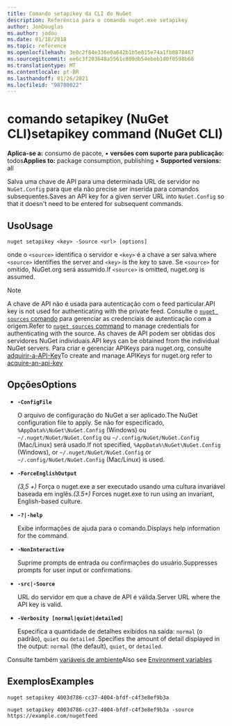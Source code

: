 ```yaml
---
title: Comando setapikey da CLI do NuGet
description: Referência para o comando nuget.exe setapikey
author: JonDouglas
ms.author: jodou
ms.date: 01/18/2018
ms.topic: reference
ms.openlocfilehash: 3e0c2f84e336e0a642b1b5e815e74a1fb0878467
ms.sourcegitcommit: ee6c3f203648a5561c809db54ebeb1d0f0598b68
ms.translationtype: MT
ms.contentlocale: pt-BR
ms.lasthandoff: 01/26/2021
ms.locfileid: "98780022"
---
```

# <a name="setapikey-command-nuget-cli"></a><span data-ttu-id="c0974-103">comando setapikey (NuGet CLI)</span><span class="sxs-lookup"><span data-stu-id="c0974-103">setapikey command (NuGet CLI)</span></span>

<span data-ttu-id="c0974-104">**Aplica-se a:** consumo de pacote, &bullet; **versões com suporte para publicação:** todos</span><span class="sxs-lookup"><span data-stu-id="c0974-104">**Applies to:** package consumption, publishing &bullet; **Supported versions:** all</span></span>

<span data-ttu-id="c0974-105">Salva uma chave de API para uma determinada URL de servidor no `NuGet.Config` para que ela não precise ser inserida para comandos subsequentes.</span><span class="sxs-lookup"><span data-stu-id="c0974-105">Saves an API key for a given server URL into `NuGet.Config` so that it doesn't need to be entered for subsequent commands.</span></span>

## <a name="usage"></a><span data-ttu-id="c0974-106">Uso</span><span class="sxs-lookup"><span data-stu-id="c0974-106">Usage</span></span>

```cli
nuget setapikey <key> -Source <url> [options]
```

<span data-ttu-id="c0974-107">onde o `<source>` identifica o servidor e `<key>` é a chave a ser salva.</span><span class="sxs-lookup"><span data-stu-id="c0974-107">where `<source>` identifies the server and `<key>` is the key to save.</span></span> <span data-ttu-id="c0974-108">Se `<source>` for omitido, NuGet.org será assumido.</span><span class="sxs-lookup"><span data-stu-id="c0974-108">If `<source>` is omitted, nuget.org is assumed.</span></span> 

> [!NOTE]
> <span data-ttu-id="c0974-109">A chave de API não é usada para autenticação com o feed particular.</span><span class="sxs-lookup"><span data-stu-id="c0974-109">API key is not used for authenticating with the private feed.</span></span> <span data-ttu-id="c0974-110">Consulte o [ `nuget sources` comando](../cli-reference/cli-ref-sources.md) para gerenciar as credenciais de autenticação com a origem.</span><span class="sxs-lookup"><span data-stu-id="c0974-110">Refer to [`nuget sources` command](../cli-reference/cli-ref-sources.md) to manage credentials for authenticating with the source.</span></span>
> <span data-ttu-id="c0974-111">As chaves de API podem ser obtidas dos servidores NuGet individuais.</span><span class="sxs-lookup"><span data-stu-id="c0974-111">API keys can be obtained from the individual NuGet servers.</span></span> <span data-ttu-id="c0974-112">Para criar e gerenciar APIKeys para nuget.org, consulte [adquirir-a-API-Key](../../nuget-org/scoped-api-keys.md#acquire-an-api-key)</span><span class="sxs-lookup"><span data-stu-id="c0974-112">To create and manage APIKeys for nuget.org refer to [acquire-an-api-key](../../nuget-org/scoped-api-keys.md#acquire-an-api-key)</span></span>

## <a name="options"></a><span data-ttu-id="c0974-113">Opções</span><span class="sxs-lookup"><span data-stu-id="c0974-113">Options</span></span>

- **`-ConfigFile`**

  <span data-ttu-id="c0974-114">O arquivo de configuração do NuGet a ser aplicado.</span><span class="sxs-lookup"><span data-stu-id="c0974-114">The NuGet configuration file to apply.</span></span> <span data-ttu-id="c0974-115">Se não for especificado, `%AppData%\NuGet\NuGet.Config` (Windows) ou `~/.nuget/NuGet/NuGet.Config` ou `~/.config/NuGet/NuGet.Config` (Mac/Linux) será usado.</span><span class="sxs-lookup"><span data-stu-id="c0974-115">If not specified, `%AppData%\NuGet\NuGet.Config` (Windows), or `~/.nuget/NuGet/NuGet.Config` or `~/.config/NuGet/NuGet.Config` (Mac/Linux) is used.</span></span>

- **`-ForceEnglishOutput`**

  <span data-ttu-id="c0974-116">*(3,5 +)* Força o nuget.exe a ser executado usando uma cultura invariável baseada em inglês.</span><span class="sxs-lookup"><span data-stu-id="c0974-116">*(3.5+)* Forces nuget.exe to run using an invariant, English-based culture.</span></span>

- **`-?|-help`**

  <span data-ttu-id="c0974-117">Exibe informações de ajuda para o comando.</span><span class="sxs-lookup"><span data-stu-id="c0974-117">Displays help information for the command.</span></span>

- **`-NonInteractive`**

  <span data-ttu-id="c0974-118">Suprime prompts de entrada ou confirmações do usuário.</span><span class="sxs-lookup"><span data-stu-id="c0974-118">Suppresses prompts for user input or confirmations.</span></span>

- **`-src|-Source`**

  <span data-ttu-id="c0974-119">URL do servidor em que a chave de API é válida.</span><span class="sxs-lookup"><span data-stu-id="c0974-119">Server URL where the API key is valid.</span></span>

- **`-Verbosity [normal|quiet|detailed]`**

  <span data-ttu-id="c0974-120">Especifica a quantidade de detalhes exibidos na saída: `normal` (o padrão), `quiet` ou `detailed` .</span><span class="sxs-lookup"><span data-stu-id="c0974-120">Specifies the amount of detail displayed in the output: `normal` (the default), `quiet`, or `detailed`.</span></span>

<span data-ttu-id="c0974-121">Consulte também [variáveis de ambiente](cli-ref-environment-variables.md)</span><span class="sxs-lookup"><span data-stu-id="c0974-121">Also see [Environment variables](cli-ref-environment-variables.md)</span></span>

## <a name="examples"></a><span data-ttu-id="c0974-122">Exemplos</span><span class="sxs-lookup"><span data-stu-id="c0974-122">Examples</span></span>

```cli
nuget setapikey 4003d786-cc37-4004-bfdf-c4f3e8ef9b3a

nuget setapikey 4003d786-cc37-4004-bfdf-c4f3e8ef9b3a -source https://example.com/nugetfeed
```
